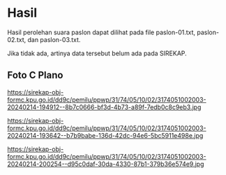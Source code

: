 # Hasil

Hasil perolehan suara paslon dapat dilihat pada file paslon-01.txt, paslon-02.txt, dan paslon-03.txt.

Jika tidak ada, artinya data tersebut belum ada pada SIREKAP.

## Foto C Plano

https://sirekap-obj-formc.kpu.go.id/dd9c/pemilu/ppwp/31/74/05/10/02/3174051002003-20240214-194912--8b7c0666-bf3d-4b73-a89f-7edb0c8c9eb3.jpg

https://sirekap-obj-formc.kpu.go.id/dd9c/pemilu/ppwp/31/74/05/10/02/3174051002003-20240214-193642--b7b9babe-136d-42dc-94e6-5bc5911e498e.jpg

https://sirekap-obj-formc.kpu.go.id/dd9c/pemilu/ppwp/31/74/05/10/02/3174051002003-20240214-200254--d95c0daf-30da-4330-87b1-379b36e574e9.jpg
